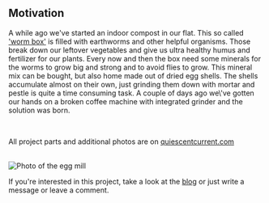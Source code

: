 ## Motivation
<p>A while ago we've started an indoor compost in our flat. This so called <a href=\'https://wurmkiste.at/\'>'worm box'</a> is filled with earthworms and other helpful organisms. Those break down our leftover vegetables and give us ultra healthy humus and fertilizer for our plants. Every now and then the box need some minerals for the worms to grow big and strong and to avoid flies to grow. This mineral mix can be bought, but also home made out of dried egg shells. The shells accumulate almost on their own, just grinding them down with mortar and pestle is quite a time consuming task. A couple of days ago we\'ve gotten our hands on a broken coffee machine with integrated grinder and the solution was born.</p><br>

All project parts and additional photos are on [quiescentcurrent.com](https://quiescentcurrent.com/blog/post.php?p_id=63)<br><br>

![Photo of the egg mill](https://github.com/petl/EggMill/tree/master/photos/IMG_20200502_120836_s.jpg)


If you\'re interested in this project, take a look at the [blog](https://quiescentcurrent.com/blog/post.php?p_id=63) or just write a message or leave a comment.            
